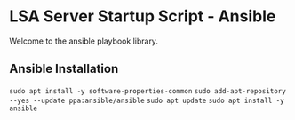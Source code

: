 # LSA Server Startup Script - Ansible #
Welcome to the ansible playbook library.

## Ansible Installation ##
`sudo apt install -y software-properties-common`
`sudo add-apt-repository --yes --update ppa:ansible/ansible`
`sudo apt update`
`sudo apt install -y ansible`
